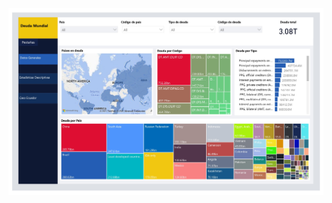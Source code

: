 ![alt text](https://github.com/Rodrigo-Rosillo/DataAnalystProjects/blob/main/Proyectos/Deuda%20Mundial%20y%20análisis%20de%20la%20deuda%20internacional%20Ecuatoriana/previews/VisualizaciónPDF_page-0001.jpg)
